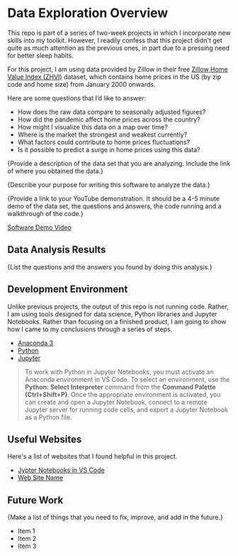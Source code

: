 # Data Exploration Overview

This repo is part of a series of two-week projects in which I incorporate new skills into my toolkit. However, I readily
confess that this project didn't get quite as much attention as the previous ones, in part due to a pressing need for
better sleep habits.

For this project, I am using data provided by Zillow in their free
[Zillow Home Value Index (ZHVI)](https://www.zillow.com/research/data/) dataset, which contains home prices in the US
(by zip code and home size) from January 2000 onwards.

Here are some questions that I’d like to answer:

* How does the raw data compare to seasonally adjusted figures?
* How did the pandemic affect home prices across the country?
* How might I visualize this data on a map over time?
* Where is the market the strongest and weakest currently?
* What factors could contribute to home prices fluctuations?
* Is it possible to predict a surge in home prices using this data?

{Provide a description of the data set that you are analyzing.  Include the link of where you obtained the data.}

{Describe your purpose for writing this software to analyze the data.}

{Provide a link to your YouTube demonstration.  It should be a 4-5 minute demo of the data set, the questions and
answers, the code running and a walkthrough of the code.}

[Software Demo Video](http://youtube.link.goes.here)

## Data Analysis Results

{List the questions and the answers you found by doing this analysis.}

## Development Environment

Unlike previous projects, the output of this repo is not running code. Rather, I am using tools designed for data
science, Python libraries and Jupyter Notebooks. Rather than focusing on a finished product, I am going to show how I
came to my conclusions through a series of steps.

* [Anaconda 3](https://www.anaconda.com/download/)
* [Python](https://marketplace.visualstudio.com/items?itemName=ms-python.python)
* [Jupyter](https://marketplace.visualstudio.com/items?itemName=ms-toolsai.jupyter)

> To work with Python in Jupyter Notebooks, you must activate an Anaconda environment in VS Code. To select an
environment, use the **Python: Select Interpreter** command from the **Command Palette (Ctrl+Shift+P)**. Once the
appropriate environment is activated, you can create and open a Jupyter Notebook, connect to a remote Jupyter server
for running code cells, and export a Jupyter Notebook as a Python file.

## Useful Websites

Here's a list of websites that I found helpful in this project.

* [Jypter Notebooks in VS Code](https://code.visualstudio.com/docs/datascience/jupyter-notebooks)
* [Web Site Name](http://url.link.goes.here)

## Future Work

{Make a list of things that you need to fix, improve, and add in the future.}

* Item 1
* Item 2
* Item 3
